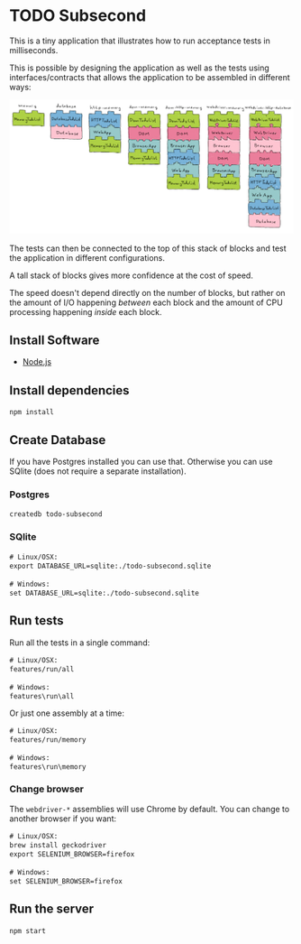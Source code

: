 # TODO Subsecond

This is a tiny application that illustrates how to run acceptance tests in
milliseconds.

This is possible by designing the application as well as the tests using
interfaces/contracts that allows the application to be assembled in different ways:

![lego](docs/lego.png)

The tests can then be connected to the top of this stack of blocks and test the
application in different configurations.

A tall stack of blocks gives more confidence at the cost of speed.

The speed doesn't depend directly on the number of blocks, but rather on the
amount of I/O happening *between* each block and the amount of CPU processing
happening *inside* each block.

## Install Software

* [Node.js](https://nodejs.org/en/download/)

## Install dependencies

    npm install

## Create Database

If you have Postgres installed you can use that. Otherwise you can use SQlite (does not require a separate installation).

### Postgres

    createdb todo-subsecond

### SQlite

    # Linux/OSX:
    export DATABASE_URL=sqlite:./todo-subsecond.sqlite

    # Windows:
    set DATABASE_URL=sqlite:./todo-subsecond.sqlite

## Run tests

Run all the tests in a single command:

    # Linux/OSX:
    features/run/all

    # Windows:
    features\run\all

Or just one assembly at a time:

    # Linux/OSX:
    features/run/memory

    # Windows:
    features\run\memory

### Change browser

The `webdriver-*` assemblies will use Chrome by default. You can change to another browser if you want:

    # Linux/OSX:
    brew install geckodriver
    export SELENIUM_BROWSER=firefox

    # Windows:
    set SELENIUM_BROWSER=firefox

## Run the server

    npm start
